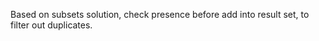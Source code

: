 
Based on subsets solution, check presence before add into result set, to filter out duplicates.   


